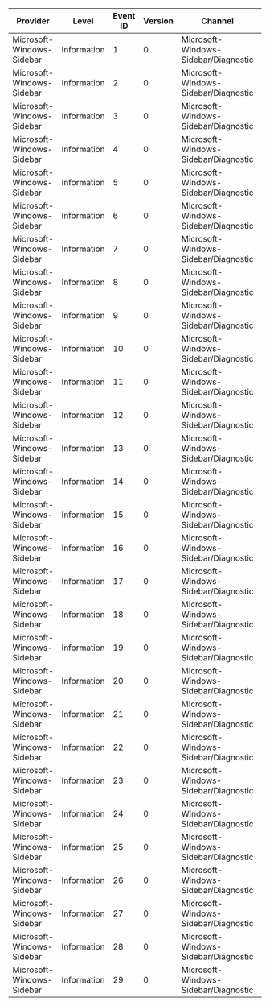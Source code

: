 Provider                   |  Level        |  Event ID  |  Version  |  Channel                               |  Task                                      |  Opcode             |  Keyword  |  Message
---------------------------|---------------|------------|-----------|----------------------------------------|--------------------------------------------|---------------------|-----------|---------
Microsoft-Windows-Sidebar  |  Information  |  1         |  0        |  Microsoft-Windows-Sidebar/Diagnostic  |  Sidebar_ShowDrawer                        |  Start              |  Sidebar  |
Microsoft-Windows-Sidebar  |  Information  |  2         |  0        |  Microsoft-Windows-Sidebar/Diagnostic  |  Sidebar_ShowDrawer                        |  DialogExists       |  Sidebar  |
Microsoft-Windows-Sidebar  |  Information  |  3         |  0        |  Microsoft-Windows-Sidebar/Diagnostic  |  Sidebar_ShowDrawer                        |  AddMessageHandler  |  Sidebar  |
Microsoft-Windows-Sidebar  |  Information  |  4         |  0        |  Microsoft-Windows-Sidebar/Diagnostic  |  Sidebar_ShowDrawer                        |  Show               |  Sidebar  |
Microsoft-Windows-Sidebar  |  Information  |  5         |  0        |  Microsoft-Windows-Sidebar/Diagnostic  |  Sidebar_ShowDrawer                        |  Failure            |  Sidebar  |
Microsoft-Windows-Sidebar  |  Information  |  6         |  0        |  Microsoft-Windows-Sidebar/Diagnostic  |  Sidebar_ShowDrawer                        |  Stop               |  Sidebar  |
Microsoft-Windows-Sidebar  |  Information  |  7         |  0        |  Microsoft-Windows-Sidebar/Diagnostic  |  Sidebar_SidebarStartup                    |  Start              |  Sidebar  |
Microsoft-Windows-Sidebar  |  Information  |  8         |  0        |  Microsoft-Windows-Sidebar/Diagnostic  |  Sidebar_SidebarStartup                    |  Stop               |  Sidebar  |
Microsoft-Windows-Sidebar  |  Information  |  9         |  0        |  Microsoft-Windows-Sidebar/Diagnostic  |  Sidebar_ChangeSettings                    |                     |  Sidebar  |
Microsoft-Windows-Sidebar  |  Information  |  10        |  0        |  Microsoft-Windows-Sidebar/Diagnostic  |  Sidebar_PartFocused                       |                     |  Sidebar  |
Microsoft-Windows-Sidebar  |  Information  |  11        |  0        |  Microsoft-Windows-Sidebar/Diagnostic  |  Sidebar_PartClosed                        |  Start              |  Sidebar  |
Microsoft-Windows-Sidebar  |  Information  |  12        |  0        |  Microsoft-Windows-Sidebar/Diagnostic  |  Sidebar_PartClosed                        |  Stop               |  Sidebar  |
Microsoft-Windows-Sidebar  |  Information  |  13        |  0        |  Microsoft-Windows-Sidebar/Diagnostic  |  Sidebar_RestoreLayout                     |  Start              |  Sidebar  |
Microsoft-Windows-Sidebar  |  Information  |  14        |  0        |  Microsoft-Windows-Sidebar/Diagnostic  |  Sidebar_RestoreLayout                     |  Failure            |  Sidebar  |
Microsoft-Windows-Sidebar  |  Information  |  15        |  0        |  Microsoft-Windows-Sidebar/Diagnostic  |  Sidebar_RestoreLayout                     |  Stop               |  Sidebar  |
Microsoft-Windows-Sidebar  |  Information  |  16        |  0        |  Microsoft-Windows-Sidebar/Diagnostic  |  Sidebar_PartStarted                       |                     |  Sidebar  |
Microsoft-Windows-Sidebar  |  Information  |  17        |  0        |  Microsoft-Windows-Sidebar/Diagnostic  |  Sidebar_PartStarting                      |                     |  Sidebar  |
Microsoft-Windows-Sidebar  |  Information  |  18        |  0        |  Microsoft-Windows-Sidebar/Diagnostic  |  Sidebar_PartUserResize                    |  Start              |  Sidebar  |
Microsoft-Windows-Sidebar  |  Information  |  19        |  0        |  Microsoft-Windows-Sidebar/Diagnostic  |  Sidebar_PartUserResize                    |  Stop               |  Sidebar  |
Microsoft-Windows-Sidebar  |  Information  |  20        |  0        |  Microsoft-Windows-Sidebar/Diagnostic  |  Sidebar_ProcessStarting                   |                     |  Sidebar  |
Microsoft-Windows-Sidebar  |  Information  |  21        |  0        |  Microsoft-Windows-Sidebar/Diagnostic  |  Sidebar_DrawerClosed                      |                     |  Sidebar  |
Microsoft-Windows-Sidebar  |  Information  |  22        |  0        |  Microsoft-Windows-Sidebar/Diagnostic  |  Sidebar_ShowTaskMan                       |  Start              |  Sidebar  |
Microsoft-Windows-Sidebar  |  Information  |  23        |  0        |  Microsoft-Windows-Sidebar/Diagnostic  |  Sidebar_ShowTaskMan                       |  Stop               |  Sidebar  |
Microsoft-Windows-Sidebar  |  Information  |  24        |  0        |  Microsoft-Windows-Sidebar/Diagnostic  |  Sidebar_ShowTaskMan                       |  DialogExists       |  Sidebar  |
Microsoft-Windows-Sidebar  |  Information  |  25        |  0        |  Microsoft-Windows-Sidebar/Diagnostic  |  Sidebar_TaskManClosed                     |                     |  Sidebar  |
Microsoft-Windows-Sidebar  |  Information  |  26        |  0        |  Microsoft-Windows-Sidebar/Diagnostic  |  Sidebar_MagneticEdgeAttach                |                     |  Sidebar  |
Microsoft-Windows-Sidebar  |  Information  |  27        |  0        |  Microsoft-Windows-Sidebar/Diagnostic  |  Sidebar_MagneticEdgeDetach                |                     |  Sidebar  |
Microsoft-Windows-Sidebar  |  Information  |  28        |  0        |  Microsoft-Windows-Sidebar/Diagnostic  |  Sidebar_SidebarStartup_FirstGadgetLoaded  |  Start              |  Sidebar  |
Microsoft-Windows-Sidebar  |  Information  |  29        |  0        |  Microsoft-Windows-Sidebar/Diagnostic  |  Sidebar_SidebarStartup_FirstGadgetLoaded  |  Stop               |  Sidebar  |